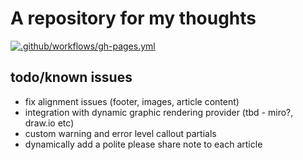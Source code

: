 # A repository for my thoughts
[![.github/workflows/gh-pages.yml](https://github.com/hailelagi/blog/actions/workflows/gh-pages.yml/badge.svg)](https://github.com/hailelagi/blog/actions/workflows/gh-pages.yml)

## todo/known issues
- fix alignment issues (footer, images, article content)
- integration with dynamic graphic rendering provider (tbd - miro?, draw.io etc)
- custom warning and error level callout partials
- dynamically add a polite please share note to each article
